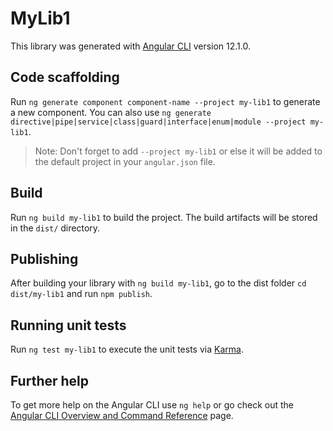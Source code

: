 # MyLib1

This library was generated with [Angular CLI](https://github.com/angular/angular-cli) version 12.1.0.

## Code scaffolding

Run `ng generate component component-name --project my-lib1` to generate a new component. You can also use `ng generate directive|pipe|service|class|guard|interface|enum|module --project my-lib1`.
> Note: Don't forget to add `--project my-lib1` or else it will be added to the default project in your `angular.json` file. 

## Build

Run `ng build my-lib1` to build the project. The build artifacts will be stored in the `dist/` directory.

## Publishing

After building your library with `ng build my-lib1`, go to the dist folder `cd dist/my-lib1` and run `npm publish`.

## Running unit tests

Run `ng test my-lib1` to execute the unit tests via [Karma](https://karma-runner.github.io).

## Further help

To get more help on the Angular CLI use `ng help` or go check out the [Angular CLI Overview and Command Reference](https://angular.io/cli) page.
